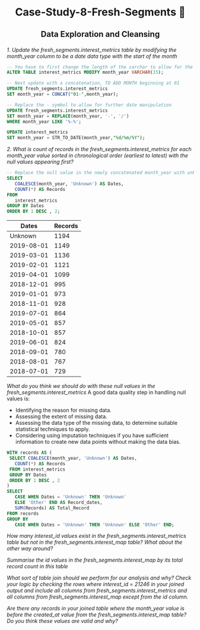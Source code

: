 # <p align="center" style="margin-top: 0px;"> Case-Study-8-Fresh-Segments 🍊
## <p align="center"> Data Exploration and Cleansing


*1. Update the fresh_segments.interest_metrics table by modifying the month_year column to be a date data type with the start of the month*

 ```sql
-- You have to first change the length of the varchar to allow for the new addition of month beginning
ALTER TABLE interest_metrics MODIFY month_year VARCHAR(15);

-- Next update with a concatenation, TO ADD MONTH beginning at 01
UPDATE fresh_segments.interest_metrics
SET month_year = CONCAT("01-",month_year);

-- Replace the - symbol to allow for further date manipulation
UPDATE fresh_segments.interest_metrics
SET month_year = REPLACE(month_year, '-', '/')
WHERE month_year LIKE '%-%';

UPDATE interest_metrics
SET month_year = STR_TO_DATE(month_year,"%d/%m/%Y");  
```

*2. What is count of records in the fresh_segments.interest_metrics for each month_year value sorted in chronological order (earliest to latest) with the null values appearing first?*
 
 ```sql 
-- Replace the null value in the newly concatenated month_year with unknown then count records
 SELECT 
    COALESCE(month_year, 'Unknown') AS Dates,
    COUNT(*) AS Records
FROM
    interest_metrics
GROUP BY Dates
ORDER BY 1 DESC , 2; 
```

 | Dates       | Records |
|-------------|---------|
| Unknown     | 1194    |
| 2019-08-01  | 1149    |
| 2019-03-01  | 1136    |
| 2019-02-01  | 1121    |
| 2019-04-01  | 1099    |
| 2018-12-01  | 995     |
| 2019-01-01  | 973     |
| 2018-11-01  | 928     |
| 2019-07-01  | 864     |
| 2019-05-01  | 857     |
| 2018-10-01  | 857     |
| 2019-06-01  | 824     |
| 2018-09-01  | 780     |
| 2018-08-01  | 767     |
| 2018-07-01  | 729     |


  
*What do you think we should do with these null values in the fresh_segments.interest_metrics*
 A good data quality step in handling null values is:
 - Identifying the reason for missing data.
 - Assessing the extent of missing data.
 - Assessing the data type of the missing data, to determine suitable statistical techniques to apply.
 - Considering using imputation techniques if you have sufficient information to create new data points without making the data bias.
 
 ```sql  
WITH records AS (
  SELECT COALESCE(month_year, 'Unknown') AS Dates,
    COUNT(*) AS Records
  FROM interest_metrics
  GROUP BY Dates
  ORDER BY 1 DESC , 2
)
SELECT 
	CASE WHEN Dates = 'Unknown' THEN 'Unknown'
    ELSE 'Other' END AS Record_dates,
    SUM(Records) AS Total_Record
FROM records
GROUP BY 
	CASE WHEN Dates = 'Unknown' THEN 'Unknown' ELSE 'Other' END;
 ```
 
  
*How many interest_id values exist in the fresh_segments.interest_metrics table but not in the fresh_segments.interest_map table? What about the other way around?*
  
*Summarise the id values in the fresh_segments.interest_map by its total record count in this table*
  
*What sort of table join should we perform for our analysis and why? Check your logic by checking the rows where interest_id = 21246 in your joined output and include all columns from fresh_segments.interest_metrics and all columns from fresh_segments.interest_map except from the id column.*
  
*Are there any records in your joined table where the month_year value is before the created_at value from the fresh_segments.interest_map table? Do you think these values are valid and why?*
